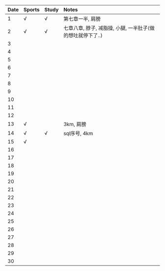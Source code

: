 Date|Sports|Study|Notes
:---------------|:---------------|:---------------|:---------------
1|√|√|第七章一半, 肩膀|
2|√|√|七章八章, 脖子, 减脂操, 小腿, 一半肚子(做的想吐就停下了..)|
3| | | |
4| | | |
5| | | |
6| | | |
7| | | |
8| | | |
9| | | |
10| | | |
11| | | |
12| | | |
13|√| |3km, 肩膀|
14|√|√|sql序号, 4km|
15|√| | |
16| | | |
17| | | |
18| | | |
19| | | |
20| | | |
21| | | |
22| | | |
23| | | |
24| | | |
25| | | |
26| | | |
27| | | |
28| | | |
29| | | |
30| | | |
